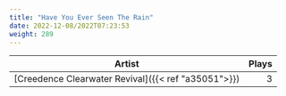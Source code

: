 ```yaml
---
title: "Have You Ever Seen The Rain"
date: 2022-12-08/2022T07:23:53
weight: 289
---
```




 Artist | Plays 
----- | -----:
[Creedence Clearwater Revival]({{< ref "a35051">}}) | 3

